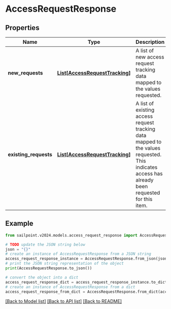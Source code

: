 # AccessRequestResponse


## Properties

Name | Type | Description | Notes
------------ | ------------- | ------------- | -------------
**new_requests** | [**List[AccessRequestTracking]**](AccessRequestTracking.md) | A list of new access request tracking data mapped to the values requested. | [optional] 
**existing_requests** | [**List[AccessRequestTracking]**](AccessRequestTracking.md) | A list of existing access request tracking data mapped to the values requested.  This indicates access has already been requested for this item. | [optional] 

## Example

```python
from sailpoint.v2024.models.access_request_response import AccessRequestResponse

# TODO update the JSON string below
json = "{}"
# create an instance of AccessRequestResponse from a JSON string
access_request_response_instance = AccessRequestResponse.from_json(json)
# print the JSON string representation of the object
print(AccessRequestResponse.to_json())

# convert the object into a dict
access_request_response_dict = access_request_response_instance.to_dict()
# create an instance of AccessRequestResponse from a dict
access_request_response_from_dict = AccessRequestResponse.from_dict(access_request_response_dict)
```
[[Back to Model list]](../README.md#documentation-for-models) [[Back to API list]](../README.md#documentation-for-api-endpoints) [[Back to README]](../README.md)


